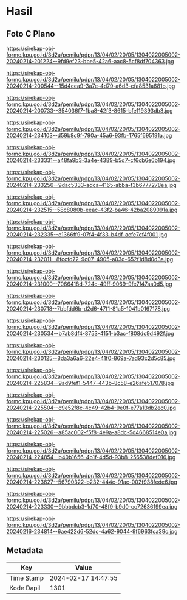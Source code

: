 # Hasil

## Foto C Plano

https://sirekap-obj-formc.kpu.go.id/3d2a/pemilu/pdpr/13/04/02/20/05/1304022005002-20240214-201224--9fd9ef23-bbe5-42a6-aac8-5cf8df704363.jpg

https://sirekap-obj-formc.kpu.go.id/3d2a/pemilu/pdpr/13/04/02/20/05/1304022005002-20240214-200544--15d4cea9-3a7e-4d79-a6d3-cfa8531a681b.jpg

https://sirekap-obj-formc.kpu.go.id/3d2a/pemilu/pdpr/13/04/02/20/05/1304022005002-20240214-200733--354036f7-1ba8-42f3-8615-bfe119393db3.jpg

https://sirekap-obj-formc.kpu.go.id/3d2a/pemilu/pdpr/13/04/02/20/05/1304022005002-20240214-234103--d59b8c9f-790a-45a6-93fb-1765f695191a.jpg

https://sirekap-obj-formc.kpu.go.id/3d2a/pemilu/pdpr/13/04/02/20/05/1304022005002-20240214-233331--a48fa9b3-3a4e-4389-b5d7-cf6cb6e6b194.jpg

https://sirekap-obj-formc.kpu.go.id/3d2a/pemilu/pdpr/13/04/02/20/05/1304022005002-20240214-233256--9dac5333-adca-4165-abba-f3b6777278ea.jpg

https://sirekap-obj-formc.kpu.go.id/3d2a/pemilu/pdpr/13/04/02/20/05/1304022005002-20240214-232515--58c8080b-eeac-43f2-ba46-42ba2089091a.jpg

https://sirekap-obj-formc.kpu.go.id/3d2a/pemilu/pdpr/13/04/02/20/05/1304022005002-20240214-232335--e1366ff9-07f4-4f33-b4df-acfe7cf4f001.jpg

https://sirekap-obj-formc.kpu.go.id/3d2a/pemilu/pdpr/13/04/02/20/05/1304022005002-20240214-232011--8fccfd72-9c07-4905-a03d-652f1d8d0d3a.jpg

https://sirekap-obj-formc.kpu.go.id/3d2a/pemilu/pdpr/13/04/02/20/05/1304022005002-20240214-231000--7066418d-724c-49ff-9069-9fe7f47aa0d5.jpg

https://sirekap-obj-formc.kpu.go.id/3d2a/pemilu/pdpr/13/04/02/20/05/1304022005002-20240214-230718--7bbfdd6b-d2d6-47f1-81a5-1041b0167178.jpg

https://sirekap-obj-formc.kpu.go.id/3d2a/pemilu/pdpr/13/04/02/20/05/1304022005002-20240214-230534--b7ab8df4-8753-4151-b3ac-f808dc9d492f.jpg

https://sirekap-obj-formc.kpu.go.id/3d2a/pemilu/pdpr/13/04/02/20/05/1304022005002-20240214-230125--8da3a6a6-22e4-41f0-869a-7ad93c2d5c85.jpg

https://sirekap-obj-formc.kpu.go.id/3d2a/pemilu/pdpr/13/04/02/20/05/1304022005002-20240214-225834--9ad9fef1-5447-443b-8c58-e26afe517078.jpg

https://sirekap-obj-formc.kpu.go.id/3d2a/pemilu/pdpr/13/04/02/20/05/1304022005002-20240214-225504--c9e52f8c-4c49-42b4-9e0f-e77a13db2ec0.jpg

https://sirekap-obj-formc.kpu.go.id/3d2a/pemilu/pdpr/13/04/02/20/05/1304022005002-20240214-225026--a85ac002-f5f8-4e9a-a8dc-5d4668514e0a.jpg

https://sirekap-obj-formc.kpu.go.id/3d2a/pemilu/pdpr/13/04/02/20/05/1304022005002-20240214-224854--b40b1656-4b1f-4d5d-93b8-256538def016.jpg

https://sirekap-obj-formc.kpu.go.id/3d2a/pemilu/pdpr/13/04/02/20/05/1304022005002-20240214-223627--56790322-b232-444c-91ac-002f938fede6.jpg

https://sirekap-obj-formc.kpu.go.id/3d2a/pemilu/pdpr/13/04/02/20/05/1304022005002-20240214-223330--9bbbdcb3-1d70-48f9-b9d0-cc72636199ea.jpg

https://sirekap-obj-formc.kpu.go.id/3d2a/pemilu/pdpr/13/04/02/20/05/1304022005002-20240216-234814--6ae422d6-52dc-4a62-9044-9f6963fca39c.jpg


## Metadata

| Key        | Value               |
| ---------- | ------------------- |
| Time Stamp | 2024-02-17 14:47:55 |
| Kode Dapil | 1301                |



